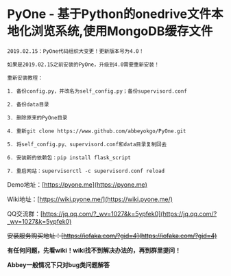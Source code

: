 # PyOne - 基于Python的onedrive文件本地化浏览系统,使用MongoDB缓存文件
```
2019.02.15：PyOne代码组织大变更！更新版本号为4.0！

如果是2019.02.15之前安装的PyOne，升级到4.0需要重新安装！

重新安装教程：

1. 备份config.py，并改名为self_config.py；备份supervisord.conf

2. 备份data目录

3. 删除原来的PyOne目录

4. 重新git clone https://www.github.com/abbeyokgo/PyOne.git

5. 将self_config.py、supervisord.conf和data目录复制回去

6. 安装新的依赖包：pip install flask_script

7. 重启网站：supervisorctl -c supervisord.conf reload
```
Demo地址：[https://pyone.me](https://pyone.me)

Wiki地址：[https://wiki.pyone.me/](https://wiki.pyone.me/)

QQ交流群：[https://jq.qq.com/?_wv=1027&k=5ypfek0](https://jq.qq.com/?_wv=1027&k=5ypfek0)

~~安装服务购买地址：[https://iofaka.com/?gid=4](https://iofaka.com/?gid=4)~~


**有任何问题，先看wiki！wiki找不到解决办法的，再到群里提问！**

**Abbey一般情况下只对bug类问题解答**
